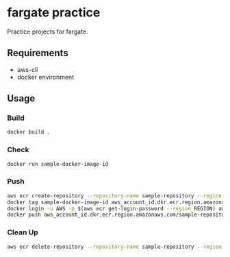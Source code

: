 # fargate practice
Practice projects for fargate.


## Requirements
- aws-cli
- docker environment


## Usage
### Build
```bash
docker build .
```

### Check
```bash
docker run sample-docker-image-id
```

### Push
```bash
aws ecr create-repository --repository-name sample-repository --region region
docker tag sample-docker-image-id aws_account_id.dkr.ecr.region.amazonaws.com/sample-repository
docker login -u AWS -p $(aws ecr get-login-password --region REGION) aws_account_id.dkr.ecr.REGION.amazonaws.com
docker push aws_account_id.dkr.ecr.region.amazonaws.com/sample-repository
```

### Clean Up
```bash
aws ecr delete-repository --repository-name sample-repository --region region --force
```
